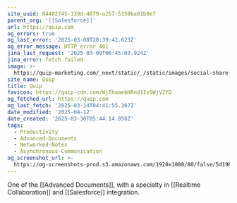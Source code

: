 ```yaml
---
site_uuid: 84402745-139d-4879-a257-5159ba81b9e7
parent_org: '[[Salesforce]]'
url: https://quip.com
og_errors: true
og_last_error: '2025-03-08T20:39:42.623Z'
og_error_message: HTTP error 401
jina_last_request: '2025-03-09T06:45:03.924Z'
jina_error: fetch failed
image: >-
  https://quip-marketing.com/_next/static/_/static/images/social-share-quip.6fbc4455618f010b057181f0fb13fd87.png
site_name: Quip
title: Quip
favicon: https://quip-cdn.com/WjThaaebHRnd1Ix5WjV2YQ
og_fetched_url: https://quip.com
og_last_fetch: '2025-03-14T04:41:55.367Z'
date_modified: '2025-04-12'
date_created: '2025-03-30T05:44:14.856Z'
tags:
  - Productivity
  - Advanced-Documents
  - Networked-Notes
  - Asynchronous-Communication
og_screenshot_url: >-
  https://og-screenshots-prod.s3.amazonaws.com/1920x1080/80/false/5d19b240cdbe5d57f0e0625adb76852d2008f9191ac10194ad31c4936057151d.jpeg
---
```




















One of the [[Advanced Documents]], with a specialty in [[Realtime Collaboration]] and [[Salesforce]] integration.


